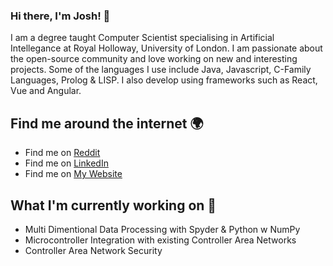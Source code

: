 ### Hi there, I'm Josh! 👋

I am a degree taught Computer Scientist specialising in Artificial Intellegance at Royal Holloway, University of London. I am passionate about the open-source community and love working on new and interesting projects. Some of the languages I use include Java, Javascript, C-Family Languages, Prolog & LISP. I also develop using frameworks such as React, Vue and Angular.  

## Find me around the internet 🌍
- Find me on <a href="https://www.reddit.com/user/65-bit">Reddit</a> 
- Find me on <a href="https://www.linkedin.com/in/joshua-yewman/">LinkedIn</a>
- Find me on <a href="http://joshuayewman.co.uk">My Website</a>

## What I'm currently working on 🔭
- Multi Dimentional Data Processing with Spyder & Python w NumPy
- Microcontroller Integration with existing Controller Area Networks
- Controller Area Network Security

<!--
**JYewman/JYewman** is a ✨ _special_ ✨ repository because its `README.md` (this file) appears on your GitHub profile.

Here are some ideas to get you started:

- 🔭 I’m currently working on ...
- 🌱 I’m currently learning ...
- 👯 I’m looking to collaborate on ...
- 🤔 I’m looking for help with ...
- 💬 Ask me about ...
- 📫 How to reach me: ...
- 😄 Pronouns: ...
- ⚡ Fun fact: ...
-->
